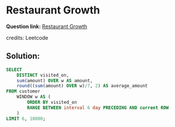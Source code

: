 # Restaurant Growth

**Question link:** [Restaurant Growth](https://leetcode.com/problems/restaurant-growth/description/)

credits: Leetcode

## Solution:
```sql
SELECT 
    DISTINCT visited_on,
    sum(amount) OVER w AS amount,
    round((sum(amount) OVER w)/7, 2) AS average_amount
FROM customer
    WINDOW w AS ( 
        ORDER BY visited_on
        RANGE BETWEEN interval 6 day PRECEDING AND current ROW
    )
LIMIT 6, 10000;
```